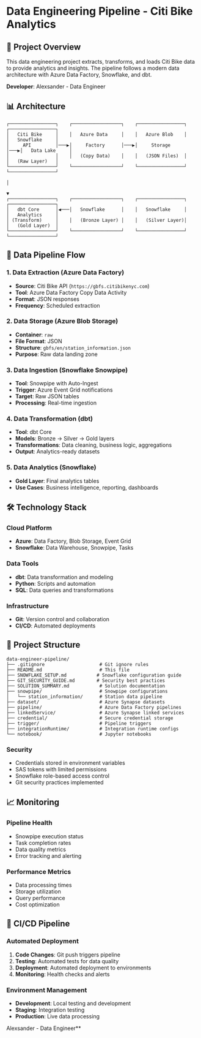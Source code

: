 # Data Engineering Pipeline - Citi Bike Analytics

## 🚀 Project Overview

This data engineering project extracts, transforms, and loads Citi Bike data to provide analytics and insights. The pipeline follows a modern data architecture with Azure Data Factory, Snowflake, and dbt.

**Developer**: Alexsander - Data Engineer

## 📊 Architecture

```
┌─────────────────┐    ┌──────────────────┐    ┌─────────────────┐    ┌─────────────────┐
│   Citi Bike     │    │   Azure Data     │    │   Azure Blob    │    │   Snowflake     │
│     API         │───▶│     Factory      │───▶│     Storage     │───▶│   Data Lake     │
│                 │    │   (Copy Data)    │    │   (JSON Files)  │    │   (Raw Layer)   │
└─────────────────┘    └──────────────────┘    └─────────────────┘    └─────────────────┘
                                                                              │
                                                                              ▼
┌─────────────────┐    ┌──────────────────┐    ┌─────────────────┐    ┌─────────────────┐
│   dbt Core      │◀───│   Snowflake      │    │   Snowflake     │    │   Analytics     │
│ (Transform)     │    │   (Bronze Layer) │    │   (Silver Layer)│    │   (Gold Layer)  │
└─────────────────┘    └──────────────────┘    └─────────────────┘    └─────────────────┘
```

## 🔄 Data Pipeline Flow

### 1. **Data Extraction** (Azure Data Factory)
- **Source**: Citi Bike API (`https://gbfs.citibikenyc.com`)
- **Tool**: Azure Data Factory Copy Data Activity
- **Format**: JSON responses
- **Frequency**: Scheduled extraction

### 2. **Data Storage** (Azure Blob Storage)
- **Container**: `raw`
- **File Format**: JSON
- **Structure**: `gbfs/en/station_information.json`
- **Purpose**: Raw data landing zone

### 3. **Data Ingestion** (Snowflake Snowpipe)
- **Tool**: Snowpipe with Auto-Ingest
- **Trigger**: Azure Event Grid notifications
- **Target**: Raw JSON tables
- **Processing**: Real-time ingestion

### 4. **Data Transformation** (dbt)
- **Tool**: dbt Core
- **Models**: Bronze → Silver → Gold layers
- **Transformations**: Data cleaning, business logic, aggregations
- **Output**: Analytics-ready datasets

### 5. **Data Analytics** (Snowflake)
- **Gold Layer**: Final analytics tables
- **Use Cases**: Business intelligence, reporting, dashboards

## 🛠️ Technology Stack

### Cloud Platform
- **Azure**: Data Factory, Blob Storage, Event Grid
- **Snowflake**: Data Warehouse, Snowpipe, Tasks

### Data Tools
- **dbt**: Data transformation and modeling
- **Python**: Scripts and automation
- **SQL**: Data queries and transformations

### Infrastructure
- **Git**: Version control and collaboration
- **CI/CD**: Automated deployments

## 📁 Project Structure

```
data-engineer-pipeline/
├── .gitignore                    # Git ignore rules
├── README.md                     # This file
├── SNOWFLAKE_SETUP.md           # Snowflake configuration guide
├── GIT_SECURITY_GUIDE.md        # Security best practices
├── SOLUTION_SUMMARY.md           # Solution documentation
├── snowpipe/                     # Snowpipe configurations
│   └── station_information/      # Station data pipeline
├── dataset/                      # Azure Synapse datasets
├── pipeline/                     # Azure Data Factory pipelines
├── linkedService/                # Azure Synapse linked services
├── credential/                   # Secure credential storage
├── trigger/                      # Pipeline triggers
├── integrationRuntime/           # Integration runtime configs
└── notebook/                     # Jupyter notebooks
```

### Security
- Credentials stored in environment variables
- SAS tokens with limited permissions
- Snowflake role-based access control
- Git security practices implemented

## 📈 Monitoring

### Pipeline Health
- Snowpipe execution status
- Task completion rates
- Data quality metrics
- Error tracking and alerting

### Performance Metrics
- Data processing times
- Storage utilization
- Query performance
- Cost optimization

## 🔄 CI/CD Pipeline

### Automated Deployment
1. **Code Changes**: Git push triggers pipeline
2. **Testing**: Automated tests for data quality
3. **Deployment**: Automated deployment to environments
4. **Monitoring**: Health checks and alerts

### Environment Management
- **Development**: Local testing and development
- **Staging**: Integration testing
- **Production**: Live data processing

 Alexsander - Data Engineer**
